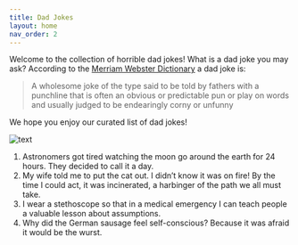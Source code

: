 ```yaml
---
title: Dad Jokes
layout: home
nav_order: 2
---
```


Welcome to the collection of horrible dad jokes! What is a dad joke you may ask? According to the [Merriam Webster Dictionary](https://www.merriam-webster.com/dictionary/dad%20joke) a dad joke is:

> A wholesome joke of the type said to be told by fathers with a punchline that is often an obvious or predictable pun or play on words and usually judged to be endearingly corny or unfunny

We hope you enjoy our curated list of dad jokes!

![text](https://media.giphy.com/media/aHmquP8GsDCHS/giphy.gif)

1. Astronomers got tired watching the moon go around the earth for 24 hours. They decided to call it a day.
1. My wife told me to put the cat out. I didn’t know it was on fire! By the time I could act, it was incinerated, a harbinger of the path we all must take.
1. I wear a stethoscope so that in a medical emergency I can teach people a valuable lesson about assumptions.
2. Why did the German sausage feel self-conscious? Because it was afraid it would be the wurst.
